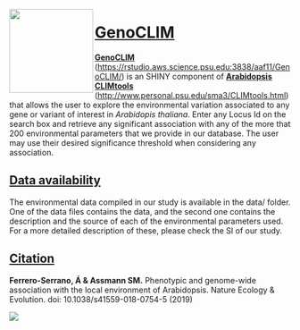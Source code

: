 [<img align="left" width="150" height="150" src="https://github.com/CLIMtools/GenoCLIM/blob/master/www/picture2.png">](https://rstudio.aws.science.psu.edu:3838/aaf11/PhenoCLIM/ "PhenoCLIM")

# [GenoCLIM](https://rstudio.aws.science.psu.edu:3838/aaf11/GenoCLIM/ "GenoCLIM")
[**GenoCLIM**](https://rstudio.aws.science.psu.edu:3838/aaf11/GenoCLIM/) (https://rstudio.aws.science.psu.edu:3838/aaf11/GenoCLIM/) is an SHINY component of [**Arabidopsis CLIMtools**](http://www.personal.psu.edu/sma3/CLIMtools.html) (http://www.personal.psu.edu/sma3/CLIMtools.html) that allows the user to explore the environmental variation associated to any gene or variant of interest in *Arabidopis thaliana*.
Enter any Locus Id on the search box and retrieve any significant association with any of the more that 200 environmental parameters that we provide in our database. The user may use their desired significance threshold when considering any association.
## [Data availability](https://github.com/CLIMtools/AraCLIM/tree/master/data)
The environmental data compiled in our study is available in the data/ folder. One of the data files contains the data, and the second one contains the description and the source of each of the environmental parameters used. For a more detailed description of these, please check the SI of our study.

## [Citation](https://www.nature.com/articles/s41559-018-0754-5)
**Ferrero-Serrano, Á & Assmann SM.** Phenotypic and genome-wide association with the local environment of Arabidopsis. Nature Ecology & Evolution. doi: 10.1038/s41559-018-0754-5 (2019)

[<img align="left" src="https://github.com/CLIMtools/GenoCLIM/blob/master/Screen Shot.png">](https://rstudio.aws.science.psu.edu:3838/aaf11/PhenoCLIM/ "PhenoCLIM")
